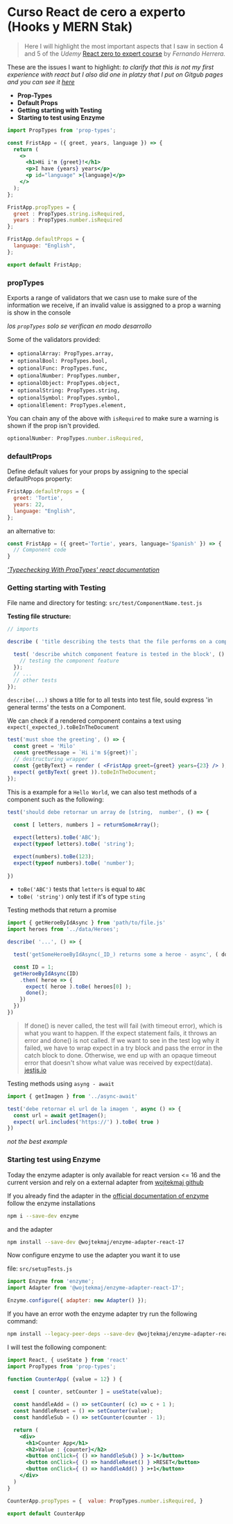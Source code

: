 # Curso React de cero a experto (Hooks y MERN Stak) 

> Here I will highlight the most important aspects that I saw in section 4 and 5 of the *Udemy* [React zero to expert course](https://www.udemy.com/course/react-cero-experto/) by *Fernando Herrera.*

These are the issues I want to highlight:
_to clarify that this is not my first experience with react but I also did one in platzy that I put on Gitgub pages and you can see it [here]()_

* **Prop-Types**
* **Default Props**
* **Getting starting with Testing**
* **Starting to test using Enzyme**

```jsx
import PropTypes from 'prop-types';

const FristApp = ({ greet, years, language }) => {
  return (
    <>
      <h1>Hi i'm {greet}!</h1>
      <p>I have {years} years</p>
      <p id="language" >{language}</p>
    </>
  );
};

FristApp.propTypes = {
  greet : PropTypes.string.isRequired, 
  years : PropTypes.number.isRequired
};

FristApp.defaultProps = {
  language: "English",
};

export default FristApp;
```

### propTypes 

Exports a range of validators that we casn use to make sure of the information we receive, if an invalid value is assiggned to a prop a warning is show in the console

_los `propTypes` solo se verifican en modo desarrollo_

Some of the validators provided:

* `optionalArray: PropTypes.array,` 
* `optionalBool: PropTypes.bool,`
* `optionalFunc: PropTypes.func,`
* `optionalNumber: PropTypes.number,`
* `optionalObject: PropTypes.object,`
* `optionalString: PropTypes.string,`
* `optionalSymbol: PropTypes.symbol,`
* `optionalElement: PropTypes.element,`

You can chain any of the above with `isRequired` to make sure a warning is shown if the prop isn't provided.

```jsx
optionalNumber: PropTypes.number.isRequired,
```

### defaultProps

Define default values for your props by assigning to the special defaultProps property:

```jsx
FristApp.defaultProps = {
  greet: 'Tortie',
  years: 22,
  language: "English",
};
```

an alternative to:

```jsx
const FristApp = ({ greet='Tortie', years, language='Spanish' }) => {
  // Component code
}
```

[_'Typechecking With PropTypes' react documentation_](https://reactjs.org/docs/typechecking-with-proptypes.html)

### Getting starting with Testing

File name and directory for testing: `src/test/ComponentName.test.js`

__Testing file structure:__

```jsx
// imports

describe ( 'title describing the tests that the file performs on a component', () => {

  test( 'describe whitch component feature is tested in the block', () => {
    // testing the component feature
  });
  // ...
  // other tests
});
```

`describe(...)` shows a title for to all tests into test file, sould express 'in general terms' the tests on a Component.

We can check if a rendered component contains a text using `expect(_expected_).toBeInTheDocument`

```jsx
test('must shoe the greeting', () => {
  const greet = 'Milo'
  const greetMessage = `Hi i'm ${greet}!`;
  // destructuring wrapper
  const {getByText} = render ( <FristApp greet={greet} years={23} /> );
  expect( getByText( greet )).toBeInTheDocument;
});
```

This is a example for a `Hello World`, we can also test methods of a component such as the following:

```jsx
test('should debe retornar un array de [string,  number', () => {
  
  const [ letters, numbers ] = returmSomeArray();

  expect(letters).toBe('ABC');
  expect(typeof letters).toBe( 'string');

  expect(numbers).toBe(123);
  expect(typeof numbers).toBe( 'number');
  
})
```

- `toBe('ABC')` tests that `letters` is equal to `ABC`
- `toBe( 'string')` only test if it's of type `sting`

Testing methods that return a promise

```jsx
import { getHeroeByIdAsync } from 'path/to/file.js'
import heroes from '../data/Heroes';

describe( '...', () => {

  test('getSomeHeroeByIdAsync(_ID_) returns some a heroe - async', ( done ) => {

  const ID = 1; 
  getHeroeByIdAsync(ID)
    .then( heroe => {
      expect( heroe ).toBe( heroes[0] );
      done();
    })
  })
})
```

> If done() is never called, the test will fail (with timeout error), which is what you want to happen. If the expect statement fails, it throws an error and done() is not called. If we want to see in the test log why it failed, we have to wrap expect in a try block and pass the error in the catch block to done. Otherwise, we end up with an opaque timeout error that doesn't show what value was received by expect(data). [jestjs.io](https://jestjs.io/docs/en/asynchronous)

Testing methods using `asyng - await`

```jsx
import { getImagen } from '../async-await'

test('debe retornar el url de la imagen ', async () => {
  const url = await getImagen();
  expect( url.includes('https://') ).toBe( true )
})
```

_not the best example_

### Starting test using Enzyme

Today the enzyme adapter is only available for react version <= 16 and the current version and rely on a external adapter from [wojtekmaj github](https://github.com/wojtekmaj/enzyme-adapter-react-17)

If you already find the adapter in the [official documentation of enzyme](https://enzymejs.github.io/enzyme/) follow the enzyme installations


```sh
npm i --save-dev enzyme
```

and the adapter

```sh
npm install --save-dev @wojtekmaj/enzyme-adapter-react-17
```

Now configure enzyme to use the adapter you want it to use 

file: `src/setupTests.js`

```jsx
import Enzyme from 'enzyme';
import Adapter from '@wojtekmaj/enzyme-adapter-react-17';

Enzyme.configure({ adapter: new Adapter() });
```

If you have an error woth the enzyme adapter try run the following command:

```sh
npm install --legacy-peer-deps --save-dev @wojtekmaj/enzyme-adapter-react-17
```

I will test the following component:

```jsx
import React, { useState } from 'react'
import PropTypes from 'prop-types';

function CounterApp( {value = 12} ) {
  
  const [ counter, setCounter ] = useState(value);

  const handdleAdd = () => setCounter( (c) => c + 1 );
  const handdleReset = () => setCounter(value);
  const handdleSub = () => setCounter(counter - 1);

  return (
    <div>
      <h1>Counter App</h1>
      <h2>Value : {counter}</h2>
      <button onClick={ () => handdleSub() } >-1</button>
      <button onClick={ () => handdleReset() } >RESET</button>
      <button onClick={ () => handdleAdd() } >+1</button>
    </div>
  )
}

CounterApp.propTypes = {  value: PropTypes.number.isRequired, }

export default CounterApp
```



